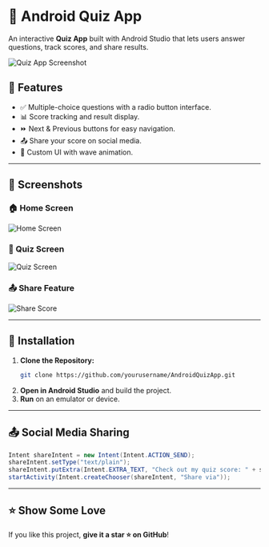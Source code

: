 # 📱 Android Quiz App

An interactive **Quiz App** built with Android Studio that lets users answer questions, track scores, and share results.

![Quiz App Screenshot](assets/quiz_app_screenshot.png)

## 🎯 Features
- ✅ Multiple-choice questions with a radio button interface.
- 📊 Score tracking and result display.
- ⏩ Next & Previous buttons for easy navigation.
- 📤 Share your score on social media.
- 🎨 Custom UI with wave animation.

---
## 📸 Screenshots

### **🏠 Home Screen**
![Home Screen](assets/home_screen.png)

### **📝 Quiz Screen**
![Quiz Screen](assets/quiz_screen.png)

### **📤 Share Feature**
![Share Score](assets/share_feature.png)

---
## 🚀 Installation
1. **Clone the Repository:**
   ```sh
   git clone https://github.com/yourusername/AndroidQuizApp.git
   ```
2. **Open in Android Studio** and build the project.
3. **Run** on an emulator or device.

---
## 📤 Social Media Sharing
```java
Intent shareIntent = new Intent(Intent.ACTION_SEND);
shareIntent.setType("text/plain");
shareIntent.putExtra(Intent.EXTRA_TEXT, "Check out my quiz score: " + score);
startActivity(Intent.createChooser(shareIntent, "Share via"));
```

---
## ⭐ Show Some Love
If you like this project, **give it a star ⭐ on GitHub**!

